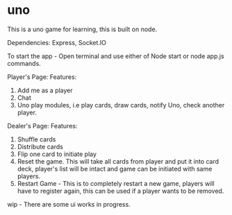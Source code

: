 # uno
This is a uno game for learning, this is built on node. 

Dependencies:  Express, Socket.IO

To start the app - Open terminal and use either of Node start or node app.js commands.

Player's Page:
Features:
1. Add me as a player
2. Chat
3. Uno play modules, i.e play cards, draw cards, notify Uno, check another player.

Dealer's Page:
Features:
1. Shuffle cards
2. Distribute cards
3. Flip one card to initiate play
4. Reset the game. This will take all cards from player and put it into card deck, player's list will be intact and game can be initiated with same players.
5. Restart Game - This is to completely restart a new game, players will have to register again, this can be used if a player wants to be removed.

wip - There are some ui works in progress.

